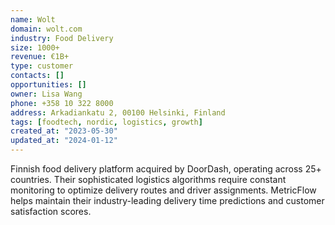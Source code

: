 ```yaml
---
name: Wolt
domain: wolt.com
industry: Food Delivery
size: 1000+
revenue: €1B+
type: customer
contacts: []
opportunities: []
owner: Lisa Wang
phone: +358 10 322 8000
address: Arkadiankatu 2, 00100 Helsinki, Finland
tags: [foodtech, nordic, logistics, growth]
created_at: "2023-05-30"
updated_at: "2024-01-12"
---
```


Finnish food delivery platform acquired by DoorDash, operating across 25+ countries. Their sophisticated logistics algorithms require constant monitoring to optimize delivery routes and driver assignments. MetricFlow helps maintain their industry-leading delivery time predictions and customer satisfaction scores.